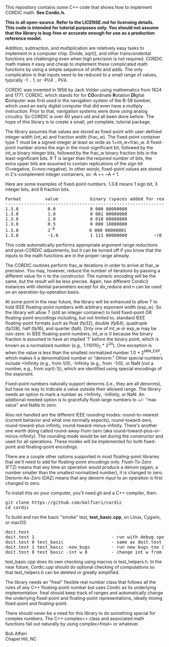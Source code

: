 <p>
This repository contains some C++ code that shows how to implement CORDIC math. <b>See Cordic.h.</b>
</p>

<p>
<b>This is all open-source.  Refer to the LICENSE.md for licensing details.
This code is intended for tutorial purposes only. You should not assume that the library is bug-free or accurate enough
for use as a production reference model.</b>
</p>

<p>
Addition, subtraction, and multiplication are relatively easy tasks to implement in a computer chip.  Divide, sqrt(), and other
transcendental functions are challenging even when high precision is not required.  CORDIC math makes it easy and cheap to implement
these complicated math functions by using a simple sequence of shifts and adds.  The only complication is that inputs need to 
be reduced to a small range of values, typically -1 .. 1, or -PI/4 .. PI/4.
</p>

<p>
CORDIC was invented in 1956 by Jack Volder using mathematics from 1624 and 1771.  CORDIC, which stands for for 
<b>CO</b>ordinate <b>R</b>otation <b>DI</b>gital <b>C</b>omputer
was first used in the navigation system of the B-58 bomber, which used an early digital computer
that did even have a multiply instruction.  Prior to that, navigation systems were done using
analog circuitry.  So CORDIC is over 60 years old and all been done before.  The hope of
this library is to create a small, yet complete, tutorial package.
</p>

<p>
The library assumes that values are stored as fixed-point with user-defined integer width (int_w) and fraction width (frac_w).  
The fixed-point container type T must be a signed integer at least as wide as 1+int_w+frac_w. A fixed-point number stores
the sign in the most-significant bit, followed by the int_w binary integer bits, followed by the frac_w binary fraction bits 
in the least-significant
bits.  If T is larger than the required number of bits, the extra upper bits are assumed to contain replications of the sign bit
(1=negative, 0=non-negative).  In other words, fixed-point values are stored in 2's-complement integer containers, so -A == ~A + 1.
</p>

<p>
Here are some examples of fixed-point numbers.  1.3.8 means 1 sign bit, 3 integer bits, and 8 fraction bits.
</p>
<pre>
Format         value            binary (spaces added for readability)
---------------------------------------------------------------------
1.3.8           0.0             0 000 00000000
1.3.8           1.0             0 001 00000000
1.3.8           2.0             0 010 00000000
1.3.8           0.5             0 000 10000000
1.3.8           2<sup>-8</sup>             0 000 00000001      
1.3.8           -1.0            1 111 00000000          ~(0 001 00000000) + 1  == (1 110 11111111) + 1
</pre>

<p>
This code automatically performs appropriate argument range reductions and post-CORDIC adjustments, 
but it can be turned off if you know that the inputs to the math functions are in the proper range already.
</p>

<p>
The CORDIC routines perform frac_w iterations in order to arrive at frac_w precision.  You may, however,
reduce the number of iterations by passing a different value for n to the constructor.  The numeric encoding
will be the same, but the result will be less precise.  Again, two different Cordic() instances with idential parameters
except for do_reduce and n can be used on an operation-by-operation basis.
</p>

<p>
At some point in the near future, the library will be enhanced to allow T to hold IEEE floating-point numbers with
arbitrary exponent width (exp_w). So the library will allow T (still an integer container) to hold 
fixed-point OR floating-point encodings including, but not
limited to, standard IEEE floating-point formats such as float (fp32), double (fp64), quadruple (fp128), half (fp16), and quarter (fp8).
Only one of int_w or exp_w may be non-zero.  In IEEE floating-point numbers, int_w is 0 because the binary fraction is 
assumed to have an implied '1' before the 
binary point, which is known as a normalized number (e.g., 1.110110<sub>2</sub> * 2<sup>24</sup>).  One exception is when
the value is less than the smallest normalized number 1.0 * 2<sup>MIN_EXP</sup>, which makes it a denormalized number or "denorm." Other special
numbers include +Infinity (e.g., from 1/0), -Infinity (e.g., from -1/0), or NaN (not a number, e.g., from sqrt(-1)), which 
are identified using special encodings of the exponent.
</p>

<p>
Fixed-point numbers naturally support denorms (i.e., they are all denorms), but have no way to indicate a value 
outside their allowed range.  The library needs
an option to mark a number as +Infinity, -Infinity, or NaN.  An additional needed option is
to gracefully flush large numbers to +/- "max value" and NaNs to zero.
</p>

<p>
Also not handled are the different IEEE rounding modes: round-to-nearest (current behavior 
and what one normally expects), 
round-toward-zero, round-toward-plus-infinity, round-toward-minus-infinity.  There's another one worth doing
called round-away-from-zero (aka round-toward-plus-or-minus-infinity). The rounding mode would be set
during the constructor and used for all operations.  These modes will be implemented for both fixed-point and floating-point
encodings.
</p>

<p>
There are a couple other options supported in most floating-point libraries that we'll need to add for
floating-point encodings only.
Flush-To-Zero (FTZ) means that any time an operation would produce a denom (again, a number smaller than the smallest normalized
number), it is changed to zero.
Denorm-As-Zero (DAZ) means that any denorm input to an operation is first changed to zero.
</p>

<p>
To install this on your computer, you'll need git and a C++ compiler, then:
</p>
<pre>
git clone https://github.com/balfieri/cordic
cd cordic
</pre>

<p>
To build and run the basic "smoke" test, <b>test_basic.cpp</b>, on Linux, Cygwin, or macOS:
</p>
<pre>
doit.test
doit.test 1                             - run with debug spew 
doit.test 0 test_basic                  - same as doit.test with no args
doit.test 1 test_basic -new_bugs        - run new bugs too (those not fixed yet)
doit.test 0 test_basic -int_w 8         - change int_w from default to 8 bits
</pre>

<p>
test_basic.cpp does its own checking using macros in test_helpers.h.  In the near future, 
Cordic.cpp should do optional checking of computations so that test_helpers.h can be deleted or greatly simplified.
</p>

<p>
The library needs an "freal" flexible real number class that follows all the rules of any C++ floating-point number but uses Cordic 
as its underlying implementation.  freal should keep track of ranges and automatically change the underlying fixed-point and floating-point 
representations, ideally mixing fixed-point and floating-point.

<p>
There should never be a need for this library to do something special for complex numbers. The C++ complex<> 
class and associated math functions fall out naturally by using complex&lt;freal&gt; or whatever.
</p>

<p>
Bob Alfieri<br>
Chapel Hill, NC
</p>
